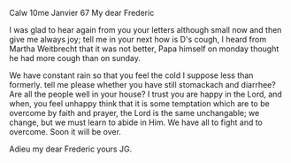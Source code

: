  Calw 10me Janvier 67
My dear Frederic

I was glad to hear again from you your letters although small now and then give me always joy; tell me in your next how is D's cough, I heard from Martha Weitbrecht that it was not better, Papa himself on monday thought he had more cough than on sunday.

We have constant rain so that you feel the cold I suppose less than formerly. tell me please whether you have still stomackach and diarrhee? 
Are all the people well in your house? I trust you are happy in the Lord, and when, you feel unhappy think that it is some temptation which are to be overcome by faith and prayer, the Lord is the same unchangable; we change, but we must learn to abide in Him. We have all to fight and to overcome. Soon it will be over.

 Adieu my dear Frederic
 yours JG.
